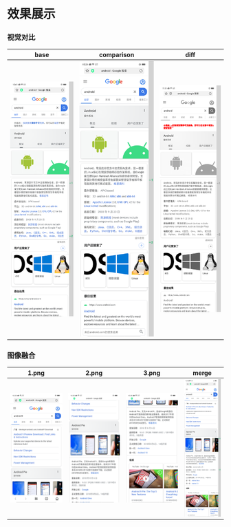 # 效果展示

### 视觉对比

| base                     | comparison               | diff                     |
|--------------------------|--------------------------|--------------------------|
| ![](../image/base_1.png) | ![](../image/comp_1.png) | ![](../image/diff_1.png) |


### 图像融合
| 1.png                 | 2.png                 | 3.png                 | merge                                  |
|-----------------------|-----------------------|-----------------------| ------------------------------------- |
| ![](../image/1_0.png) | ![](../image/1_1.png) | ![](../image/1_2.png) | ![](../image/1_merge.png) |
